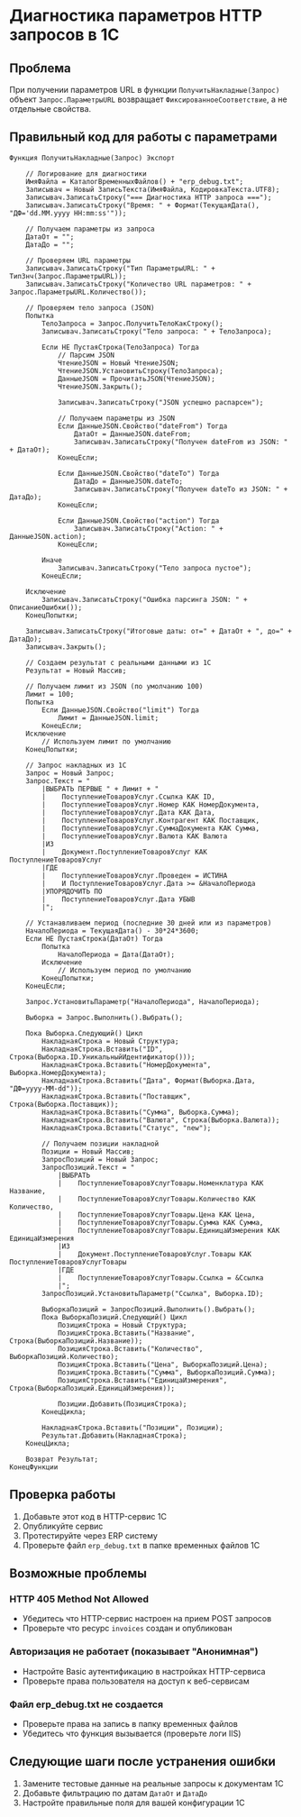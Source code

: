 # Диагностика параметров HTTP запросов в 1С

## Проблема
При получении параметров URL в функции `ПолучитьНакладные(Запрос)` объект `Запрос.ПараметрыURL` возвращает `ФиксированноеСоответствие`, а не отдельные свойства.

## Правильный код для работы с параметрами

```1c
Функция ПолучитьНакладные(Запрос) Экспорт
    
    // Логирование для диагностики
    ИмяФайла = КаталогВременныхФайлов() + "erp_debug.txt";
    Записывач = Новый ЗаписьТекста(ИмяФайла, КодировкаТекста.UTF8);
    Записывач.ЗаписатьСтроку("=== Диагностика HTTP запроса ===");
    Записывач.ЗаписатьСтроку("Время: " + Формат(ТекущаяДата(), "ДФ='dd.MM.yyyy HH:mm:ss'"));
    
    // Получаем параметры из запроса
    ДатаОт = "";
    ДатаДо = "";
    
    // Проверяем URL параметры
    Записывач.ЗаписатьСтроку("Тип ПараметрыURL: " + ТипЗнч(Запрос.ПараметрыURL));
    Записывач.ЗаписатьСтроку("Количество URL параметров: " + Запрос.ПараметрыURL.Количество());
    
    // Проверяем тело запроса (JSON)
    Попытка
        ТелоЗапроса = Запрос.ПолучитьТелоКакСтроку();
        Записывач.ЗаписатьСтроку("Тело запроса: " + ТелоЗапроса);
        
        Если НЕ ПустаяСтрока(ТелоЗапроса) Тогда
            // Парсим JSON
            ЧтениеJSON = Новый ЧтениеJSON;
            ЧтениеJSON.УстановитьСтроку(ТелоЗапроса);
            ДанныеJSON = ПрочитатьJSON(ЧтениеJSON);
            ЧтениеJSON.Закрыть();
            
            Записывач.ЗаписатьСтроку("JSON успешно распарсен");
            
            // Получаем параметры из JSON
            Если ДанныеJSON.Свойство("dateFrom") Тогда
                ДатаОт = ДанныеJSON.dateFrom;
                Записывач.ЗаписатьСтроку("Получен dateFrom из JSON: " + ДатаОт);
            КонецЕсли;
            
            Если ДанныеJSON.Свойство("dateTo") Тогда
                ДатаДо = ДанныеJSON.dateTo;
                Записывач.ЗаписатьСтроку("Получен dateTo из JSON: " + ДатаДо);
            КонецЕсли;
            
            Если ДанныеJSON.Свойство("action") Тогда
                Записывач.ЗаписатьСтроку("Action: " + ДанныеJSON.action);
            КонецЕсли;
            
        Иначе
            Записывач.ЗаписатьСтроку("Тело запроса пустое");
        КонецЕсли;
        
    Исключение
        Записывач.ЗаписатьСтроку("Ошибка парсинга JSON: " + ОписаниеОшибки());
    КонецПопытки;
    
    Записывач.ЗаписатьСтроку("Итоговые даты: от=" + ДатаОт + ", до=" + ДатаДо);
    Записывач.Закрыть();
    
    // Создаем результат с реальными данными из 1С
    Результат = Новый Массив;
    
    // Получаем лимит из JSON (по умолчанию 100)
    Лимит = 100;
    Попытка
        Если ДанныеJSON.Свойство("limit") Тогда
            Лимит = ДанныеJSON.limit;
        КонецЕсли;
    Исключение
        // Используем лимит по умолчанию
    КонецПопытки;
    
    // Запрос накладных из 1С
    Запрос = Новый Запрос;
    Запрос.Текст = "
        |ВЫБРАТЬ ПЕРВЫЕ " + Лимит + "
        |    ПоступлениеТоваровУслуг.Ссылка КАК ID,
        |    ПоступлениеТоваровУслуг.Номер КАК НомерДокумента,
        |    ПоступлениеТоваровУслуг.Дата КАК Дата,
        |    ПоступлениеТоваровУслуг.Контрагент КАК Поставщик,
        |    ПоступлениеТоваровУслуг.СуммаДокумента КАК Сумма,
        |    ПоступлениеТоваровУслуг.Валюта КАК Валюта
        |ИЗ
        |    Документ.ПоступлениеТоваровУслуг КАК ПоступлениеТоваровУслуг
        |ГДЕ
        |    ПоступлениеТоваровУслуг.Проведен = ИСТИНА
        |    И ПоступлениеТоваровУслуг.Дата >= &НачалоПериода
        |УПОРЯДОЧИТЬ ПО
        |    ПоступлениеТоваровУслуг.Дата УБЫВ
        |";
    
    // Устанавливаем период (последние 30 дней или из параметров)
    НачалоПериода = ТекущаяДата() - 30*24*3600;
    Если НЕ ПустаяСтрока(ДатаОт) Тогда
        Попытка
            НачалоПериода = Дата(ДатаОт);
        Исключение
            // Используем период по умолчанию
        КонецПопытки;
    КонецЕсли;
    
    Запрос.УстановитьПараметр("НачалоПериода", НачалоПериода);
    
    Выборка = Запрос.Выполнить().Выбрать();
    
    Пока Выборка.Следующий() Цикл
        НакладнаяСтрока = Новый Структура;
        НакладнаяСтрока.Вставить("ID", Строка(Выборка.ID.УникальныйИдентификатор()));
        НакладнаяСтрока.Вставить("НомерДокумента", Выборка.НомерДокумента);
        НакладнаяСтрока.Вставить("Дата", Формат(Выборка.Дата, "ДФ=yyyy-MM-dd"));
        НакладнаяСтрока.Вставить("Поставщик", Строка(Выборка.Поставщик));
        НакладнаяСтрока.Вставить("Сумма", Выборка.Сумма);
        НакладнаяСтрока.Вставить("Валюта", Строка(Выборка.Валюта));
        НакладнаяСтрока.Вставить("Статус", "new");
        
        // Получаем позиции накладной
        Позиции = Новый Массив;
        ЗапросПозиций = Новый Запрос;
        ЗапросПозиций.Текст = "
            |ВЫБРАТЬ
            |    ПоступлениеТоваровУслугТовары.Номенклатура КАК Название,
            |    ПоступлениеТоваровУслугТовары.Количество КАК Количество,
            |    ПоступлениеТоваровУслугТовары.Цена КАК Цена,
            |    ПоступлениеТоваровУслугТовары.Сумма КАК Сумма,
            |    ПоступлениеТоваровУслугТовары.ЕдиницаИзмерения КАК ЕдиницаИзмерения
            |ИЗ
            |    Документ.ПоступлениеТоваровУслуг.Товары КАК ПоступлениеТоваровУслугТовары
            |ГДЕ
            |    ПоступлениеТоваровУслугТовары.Ссылка = &Ссылка
            |";
        ЗапросПозиций.УстановитьПараметр("Ссылка", Выборка.ID);
        
        ВыборкаПозиций = ЗапросПозиций.Выполнить().Выбрать();
        Пока ВыборкаПозиций.Следующий() Цикл
            ПозицияСтрока = Новый Структура;
            ПозицияСтрока.Вставить("Название", Строка(ВыборкаПозиций.Название));
            ПозицияСтрока.Вставить("Количество", ВыборкаПозиций.Количество);
            ПозицияСтрока.Вставить("Цена", ВыборкаПозиций.Цена);
            ПозицияСтрока.Вставить("Сумма", ВыборкаПозиций.Сумма);
            ПозицияСтрока.Вставить("ЕдиницаИзмерения", Строка(ВыборкаПозиций.ЕдиницаИзмерения));
            
            Позиции.Добавить(ПозицияСтрока);
        КонецЦикла;
        
        НакладнаяСтрока.Вставить("Позиции", Позиции);
        Результат.Добавить(НакладнаяСтрока);
    КонецЦикла;
    
    Возврат Результат;
КонецФункции
```

## Проверка работы

1. Добавьте этот код в HTTP-сервис 1С
2. Опубликуйте сервис
3. Протестируйте через ERP систему
4. Проверьте файл `erp_debug.txt` в папке временных файлов 1С

## Возможные проблемы

### HTTP 405 Method Not Allowed
- Убедитесь что HTTP-сервис настроен на прием POST запросов
- Проверьте что ресурс `invoices` создан и опубликован

### Авторизация не работает (показывает "Анонимная")
- Настройте Basic аутентификацию в настройках HTTP-сервиса
- Проверьте права пользователя на доступ к веб-сервисам

### Файл erp_debug.txt не создается
- Проверьте права на запись в папку временных файлов
- Убедитесь что функция вызывается (проверьте логи IIS)

## Следующие шаги после устранения ошибки

1. Замените тестовые данные на реальные запросы к документам 1С
2. Добавьте фильтрацию по датам `ДатаОт` и `ДатаДо`
3. Настройте правильные поля для вашей конфигурации 1С
